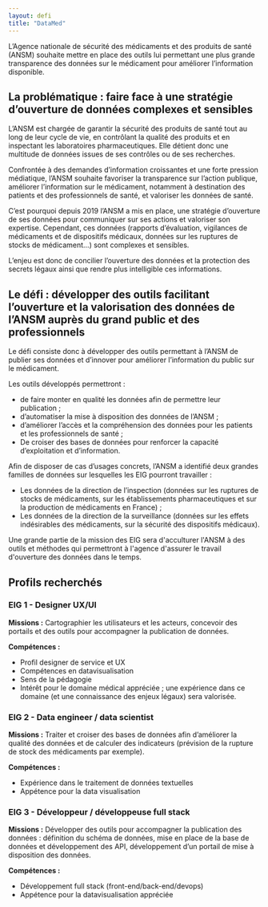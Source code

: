 ```yaml
---
layout: defi
title: "DataMed"
---
```


L’Agence nationale de sécurité des médicaments et des produits de santé (ANSM) souhaite mettre en place des outils lui permettant une plus grande transparence des données sur le médicament pour améliorer l’information disponible. 

## La problématique : faire face à une stratégie d’ouverture de données complexes et sensibles

L’ANSM est chargée de garantir la sécurité des produits de santé tout au long de leur cycle de vie, en contrôlant la qualité des produits et en inspectant les laboratoires pharmaceutiques. Elle détient donc une multitude de données issues de ses contrôles ou de ses recherches.

Confrontée à des demandes d’information croissantes et une forte pression médiatique, l’ANSM souhaite favoriser la transparence sur l’action publique, améliorer l’information sur le médicament, notamment à destination des patients et des professionnels de santé, et valoriser les données de santé. 

C’est pourquoi depuis 2019 l’ANSM a mis en place, une stratégie d’ouverture de ses données pour communiquer sur ses actions et valoriser son expertise. Cependant, ces données (rapports d’évaluation, vigilances de médicaments et de dispositifs médicaux, données sur les ruptures de stocks de médicament…) sont complexes et sensibles.

L’enjeu est donc de concilier l’ouverture des données et la protection des secrets légaux ainsi que rendre plus intelligible ces informations.

## Le défi : développer des outils facilitant l’ouverture et la valorisation des données de l’ANSM auprès du grand public et des professionnels 

Le défi consiste donc à développer des outils permettant à l’ANSM de publier ses données et d’innover pour améliorer l’information du public sur le médicament.

Les outils développés permettront : 
- de faire monter en qualité les données afin de permettre leur publication ;
- d’automatiser la mise à disposition des données de l’ANSM ;
- d’améliorer l’accès et la compréhension des données pour les patients et les professionnels de santé ;
- De croiser des bases de données pour renforcer la capacité d’exploitation et d’information.

Afin de disposer de cas d’usages concrets, l’ANSM a identifié deux grandes familles de données sur lesquelles les EIG pourront travailler :
- Les données de la direction de l’inspection (données sur les ruptures de stocks de médicaments, sur les établissements pharmaceutiques et sur la production de médicaments en France) ;
- Les données de la direction de la surveillance (données sur les effets indésirables des médicaments, sur la sécurité des dispositifs médicaux).   

Une grande partie de la mission des EIG sera d'acculturer l'ANSM à des outils et méthodes qui permettront à l'agence d'assurer le travail d'ouverture des données dans le temps.

## Profils recherchés
### EIG 1 - Designer UX/UI
**Missions :** Cartographier les utilisateurs et les acteurs, concevoir des portails et des outils pour accompagner la publication de données.

**Compétences :**
- Profil designer de service et UX
- Compétences en datavisualisation
- Sens de la pédagogie
- Intérêt pour le domaine médical appréciée ; une expérience dans ce domaine (et une connaissance des enjeux légaux) sera valorisée.

### EIG 2 - Data engineer / data scientist
**Missions :** Traiter et croiser des bases de données afin d’améliorer la qualité des données et de calculer des indicateurs (prévision de la rupture de stock des médicaments par exemple).

**Compétences :**
- Expérience dans le traitement de données textuelles 
- Appétence pour la data visualisation 

### EIG 3 - Développeur / développeuse full stack
**Missions :** Développer des outils pour accompagner la publication des données : définition du schéma de données, mise en place de la base de données et développement des API, développement d’un portail de mise à disposition des données. 

**Compétences :**
- Développement full stack (front-end/back-end/devops)
- Appétence pour la datavisualisation appréciée 
